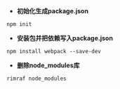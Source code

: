 - **初始化生成package.json**

`npm init`

- **安装包并把依赖写入package.json**

`npm install webpack --save-dev`

- **删除node_modules库**

`rimraf node_modules`